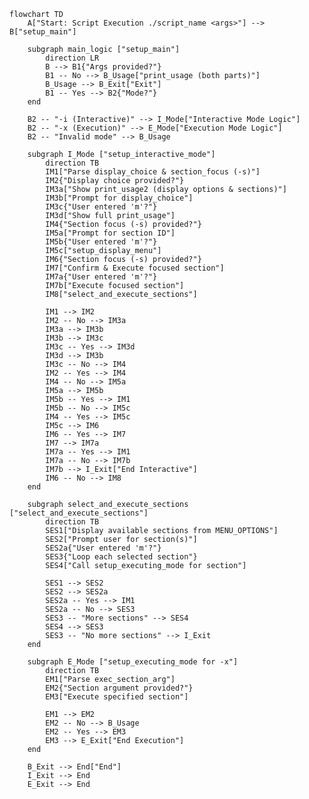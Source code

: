 <!-- filepath: /home/es/lab/doc/flo/aux_src_menu_architecture.md -->
<!--
#######################################################################
# Auxiliary Source Menu Architecture - Flow Documentation
#######################################################################
# File: /home/es/lab/doc/flo/aux_src_menu_architecture.md
# Description: Detailed flowchart documentation of the auxiliary source
#              menu system architecture showing execution flow, decision
#              points, and interactive menu processing logic.
#
# Document Purpose:
#   Provides visual flow documentation for understanding the auxiliary
#   source menu system architecture, execution paths, and interactive
#   decision-making processes within the deployment framework.
#
# Technical Scope:
#   - Script execution flow patterns
#   - Interactive menu system architecture
#   - Decision tree mapping and logic flow
#   - Argument processing and validation
#
# Target Audience:
#   Software architects, system developers, and technical analysts
#   requiring detailed understanding of menu system flow logic
#   for maintenance, debugging, and enhancement purposes.
#
# Dependencies:
#   - Mermaid flowchart rendering support
#   - Auxiliary source framework (lib/aux/src)
#   - Interactive menu system components
#######################################################################
-->

```mermaid
flowchart TD
    A["Start: Script Execution ./script_name <args>"] --> B["setup_main"]

    subgraph main_logic ["setup_main"]
        direction LR
        B --> B1{"Args provided?"}
        B1 -- No --> B_Usage["print_usage (both parts)"]
        B_Usage --> B_Exit["Exit"]
        B1 -- Yes --> B2{"Mode?"}
    end

    B2 -- "-i (Interactive)" --> I_Mode["Interactive Mode Logic"]
    B2 -- "-x (Execution)" --> E_Mode["Execution Mode Logic"]
    B2 -- "Invalid mode" --> B_Usage

    subgraph I_Mode ["setup_interactive_mode"]
        direction TB
        IM1["Parse display_choice & section_focus (-s)"]
        IM2{"Display choice provided?"}
        IM3a["Show print_usage2 (display options & sections)"]
        IM3b["Prompt for display_choice"]
        IM3c{"User entered 'm'?"}
        IM3d["Show full print_usage"]
        IM4{"Section focus (-s) provided?"}
        IM5a["Prompt for section ID"]
        IM5b{"User entered 'm'?"}
        IM5c["setup_display_menu"]
        IM6{"Section focus (-s) provided?"}
        IM7["Confirm & Execute focused section"]
        IM7a{"User entered 'm'?"}
        IM7b["Execute focused section"]
        IM8["select_and_execute_sections"]
        
        IM1 --> IM2
        IM2 -- No --> IM3a
        IM3a --> IM3b
        IM3b --> IM3c
        IM3c -- Yes --> IM3d
        IM3d --> IM3b
        IM3c -- No --> IM4
        IM2 -- Yes --> IM4
        IM4 -- No --> IM5a
        IM5a --> IM5b
        IM5b -- Yes --> IM1
        IM5b -- No --> IM5c
        IM4 -- Yes --> IM5c
        IM5c --> IM6
        IM6 -- Yes --> IM7
        IM7 --> IM7a
        IM7a -- Yes --> IM1
        IM7a -- No --> IM7b
        IM7b --> I_Exit["End Interactive"]
        IM6 -- No --> IM8
    end

    subgraph select_and_execute_sections ["select_and_execute_sections"]
        direction TB
        SES1["Display available sections from MENU_OPTIONS"]
        SES2["Prompt user for section(s)"]
        SES2a{"User entered 'm'?"}
        SES3{"Loop each selected section"}
        SES4["Call setup_executing_mode for section"]
        
        SES1 --> SES2
        SES2 --> SES2a
        SES2a -- Yes --> IM1
        SES2a -- No --> SES3
        SES3 -- "More sections" --> SES4
        SES4 --> SES3
        SES3 -- "No more sections" --> I_Exit
    end

    subgraph E_Mode ["setup_executing_mode for -x"]
        direction TB
        EM1["Parse exec_section_arg"]
        EM2{"Section argument provided?"}
        EM3["Execute specified section"]
        
        EM1 --> EM2
        EM2 -- No --> B_Usage
        EM2 -- Yes --> EM3
        EM3 --> E_Exit["End Execution"]
    end

    B_Exit --> End["End"]
    I_Exit --> End
    E_Exit --> End
```

